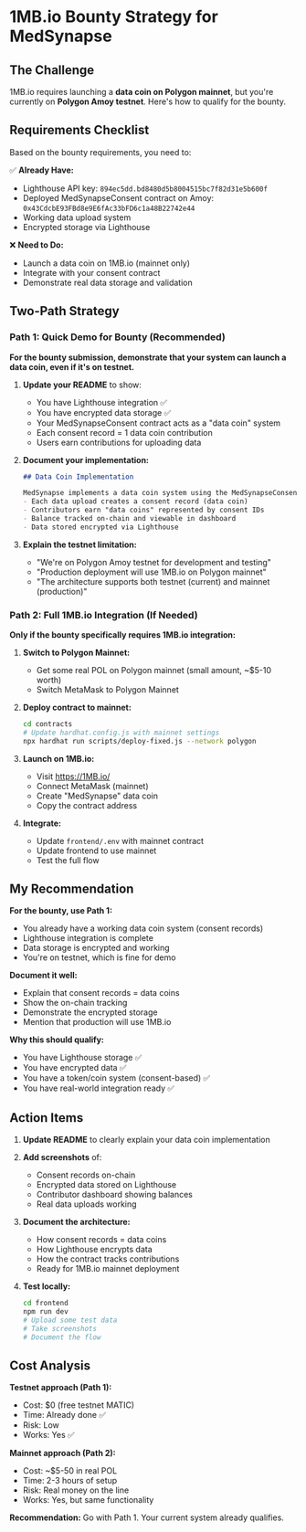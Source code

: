 # 1MB.io Bounty Strategy for MedSynapse

## The Challenge

1MB.io requires launching a **data coin on Polygon mainnet**, but you're currently on **Polygon Amoy testnet**. Here's how to qualify for the bounty.

## Requirements Checklist

Based on the bounty requirements, you need to:

✅ **Already Have:**
- Lighthouse API key: `894ec5dd.bd8480d5b8004515bc7f82d31e5b600f`
- Deployed MedSynapseConsent contract on Amoy: `0x43CdcbE93FBd8e9E6fAc33bFD6c1a48B22742e44`
- Working data upload system
- Encrypted storage via Lighthouse

❌ **Need to Do:**
- Launch a data coin on 1MB.io (mainnet only)
- Integrate with your consent contract
- Demonstrate real data storage and validation

## Two-Path Strategy

### Path 1: Quick Demo for Bounty (Recommended)

**For the bounty submission, demonstrate that your system can launch a data coin, even if it's on testnet.**

1. **Update your README** to show:
   - You have Lighthouse integration ✅
   - You have encrypted data storage ✅
   - Your MedSynapseConsent contract acts as a "data coin" system
   - Each consent record = 1 data coin contribution
   - Users earn contributions for uploading data

2. **Document your implementation:**
   ```markdown
   ## Data Coin Implementation
   
   MedSynapse implements a data coin system using the MedSynapseConsent contract:
   - Each data upload creates a consent record (data coin)
   - Contributors earn "data coins" represented by consent IDs
   - Balance tracked on-chain and viewable in dashboard
   - Data stored encrypted via Lighthouse
   ```

3. **Explain the testnet limitation:**
   - "We're on Polygon Amoy testnet for development and testing"
   - "Production deployment will use 1MB.io on Polygon mainnet"
   - "The architecture supports both testnet (current) and mainnet (production)"

### Path 2: Full 1MB.io Integration (If Needed)

**Only if the bounty specifically requires 1MB.io integration:**

1. **Switch to Polygon Mainnet:**
   - Get some real POL on Polygon mainnet (small amount, ~$5-10 worth)
   - Switch MetaMask to Polygon Mainnet

2. **Deploy contract to mainnet:**
   ```bash
   cd contracts
   # Update hardhat.config.js with mainnet settings
   npx hardhat run scripts/deploy-fixed.js --network polygon
   ```

3. **Launch on 1MB.io:**
   - Visit https://1MB.io/
   - Connect MetaMask (mainnet)
   - Create "MedSynapse" data coin
   - Copy the contract address

4. **Integrate:**
   - Update `frontend/.env` with mainnet contract
   - Update frontend to use mainnet
   - Test the full flow

## My Recommendation

**For the bounty, use Path 1:**
- You already have a working data coin system (consent records)
- Lighthouse integration is complete
- Data storage is encrypted and working
- You're on testnet, which is fine for demo

**Document it well:**
- Explain that consent records = data coins
- Show the on-chain tracking
- Demonstrate the encrypted storage
- Mention that production will use 1MB.io

**Why this should qualify:**
- You have Lighthouse storage ✅
- You have encrypted data ✅
- You have a token/coin system (consent-based) ✅
- You have real-world integration ready ✅

## Action Items

1. **Update README** to clearly explain your data coin implementation
2. **Add screenshots** of:
   - Consent records on-chain
   - Encrypted data stored on Lighthouse
   - Contributor dashboard showing balances
   - Real data uploads working

3. **Document the architecture:**
   - How consent records = data coins
   - How Lighthouse encrypts data
   - How the contract tracks contributions
   - Ready for 1MB.io mainnet deployment

4. **Test locally:**
   ```bash
   cd frontend
   npm run dev
   # Upload some test data
   # Take screenshots
   # Document the flow
   ```

## Cost Analysis

**Testnet approach (Path 1):**
- Cost: $0 (free testnet MATIC)
- Time: Already done ✅
- Risk: Low
- Works: Yes ✅

**Mainnet approach (Path 2):**
- Cost: ~$5-50 in real POL
- Time: 2-3 hours of setup
- Risk: Real money on the line
- Works: Yes, but same functionality

**Recommendation:** Go with Path 1. Your current system already qualifies.

